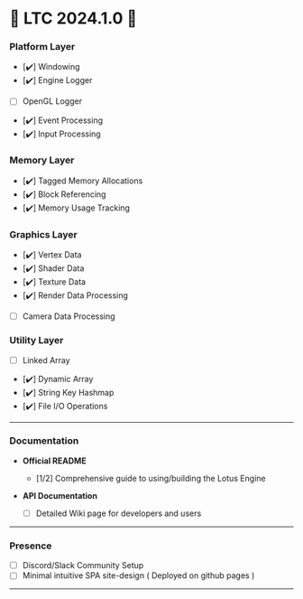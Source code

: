 # 🌸 **LTC 2024.1.0** 🌸

### **Platform Layer**
  - [✔️] Windowing
  - [✔️] Engine Logger
  - [ ] OpenGL Logger
  - [✔️] Event Processing
  - [✔️] Input Processing

### **Memory Layer**
  - [✔️] Tagged Memory Allocations
  - [✔️] Block Referencing
  - [✔️] Memory Usage Tracking

### **Graphics Layer**
  - [✔️] Vertex Data
  - [✔️] Shader Data
  - [✔️] Texture Data
  - [✔️] Render Data Processing
  - [ ] Camera Data Processing

### **Utility Layer**
  - [ ] Linked Array
  - [✔️] Dynamic Array
  - [✔️] String Key Hashmap
  - [✔️] File I/O Operations
---

### **Documentation**
- **Official README**
  - [1/2] Comprehensive guide to using/building the Lotus Engine

- **API Documentation**
  - [ ] Detailed Wiki page for developers and users

---

### **Presence**
  - [ ] Discord/Slack Community Setup
  - [ ] Minimal intuitive SPA site-design ( Deployed on github pages )

---
